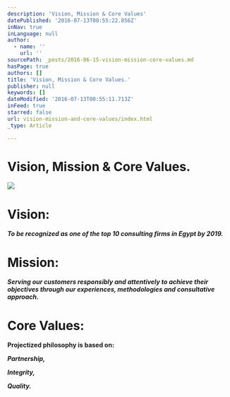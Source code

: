 ```yaml
---
description: 'Vision, Mission & Core Values'
datePublished: '2016-07-13T00:55:22.856Z'
inNav: true
inLanguage: null
author:
  - name: ''
    url: ''
sourcePath: _posts/2016-06-15-vision-mission-core-values.md
hasPage: true
authors: []
title: 'Vision, Mission & Core Values.'
publisher: null
keywords: []
dateModified: '2016-07-13T00:55:11.713Z'
inFeed: true
starred: false
url: vision-mission-and-core-values/index.html
_type: Article

---
```

# Vision, Mission & Core Values.
![](https://the-grid-user-content.s3-us-west-2.amazonaws.com/ac0d2a6f-1b1d-48f9-9d49-76c32871d7f4.jpg)

# Vision:

_**To be recognized as one of the top 10 consulting firms in Egypt by 2019\.**_

# Mission:

_**Serving our customers responsibly and attentively to achieve their objectives through our experiences, methodologies and consultative approach.**_

# Core Values:

**Projectized philosophy is based on:**

_**Partnership,**_

_**Integrity,**_

_**Quality.**_